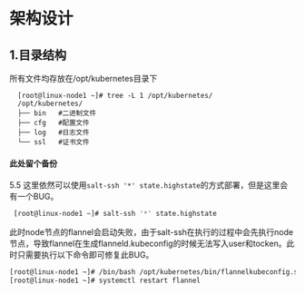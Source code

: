 # 架构设计

## 1.目录结构

  所有文件均存放在/opt/kubernetes目录下
```
  [root@linux-node1 ~]# tree -L 1 /opt/kubernetes/
  /opt/kubernetes/
  ├── bin   #二进制文件
  ├── cfg   #配置文件
  ├── log   #日志文件
  └── ssl   #证书文件

```

#### 此处留个备份
5.5 这里依然可以使用`salt-ssh '*' state.highstate`的方式部署，但是这里会有一个BUG。

```bash
 [root@linux-node1 ~]# salt-ssh '*' state.highstate
```
 此时node节点的flannel会启动失败，由于salt-ssh在执行的过程中会先执行node节点，导致flannel在生成flanneld.kubeconfig的时候无法写入user和tocken。此时只需要执行以下命令即可修复此BUG。

```Bash
[root@linux-node1 ~]# /bin/bash /opt/kubernetes/bin/flannelkubeconfig.sh
[root@linux-node1 ~]# systemctl restart flannel
```
